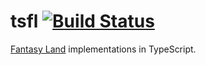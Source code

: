 # tsfl [![Build Status](https://travis-ci.com/airtoxin/tsfl.svg?token=PRvi8x3pzXzuck3j3Jmt&branch=master)](https://travis-ci.com/airtoxin/tsfl)

[Fantasy Land](https://github.com/fantasyland/fantasy-land) implementations in TypeScript.


